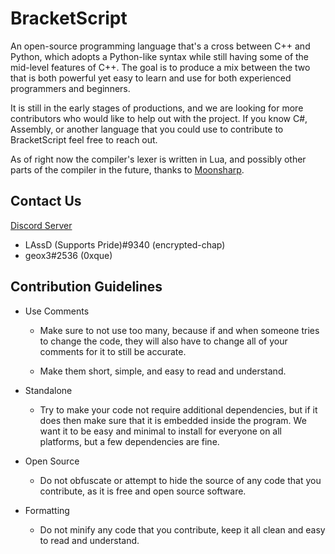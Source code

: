# BracketScript

An open-source programming language that's a cross between C++ and Python, which adopts
a Python-like syntax while still having some of the mid-level features of C++. The goal
is to produce a mix between the two that is both powerful yet easy to learn and use for
both experienced programmers and beginners.

It is still in the early stages of productions, and we are looking for more contributors
who would like to help out with the project. If you know C#, Assembly, or another language
that you could use to contribute to BracketScript feel free to reach out.

As of right now the compiler's lexer is written in Lua, and possibly other parts of the compiler in the future,
thanks to [Moonsharp](https://www.moonsharp.org/). 

## Contact Us
[Discord Server](https://discord.gg/VF2hQWe9)

- LAssD (Supports Pride)#9340 (encrypted-chap)
- geox3#2536 (0xque)

## Contribution Guidelines

- Use Comments
  - Make sure to not use too many, because if and when someone
  tries to change the code, they will also have to change all
  of your comments for it to still be accurate.
  
  - Make them short, simple, and easy to read and understand.
  
- Standalone
  - Try to make your code not require additional dependencies, but
  if it does then make sure that it is embedded inside the program.
  We want it to be easy and minimal to install for everyone
  on all platforms, but a few dependencies are fine.
  
- Open Source
  - Do not obfuscate or attempt to hide the source of any code
  that you contribute, as it is free and open source software.
  
- Formatting
  - Do not minify any code that you contribute, keep it all
  clean and easy to read and understand.
